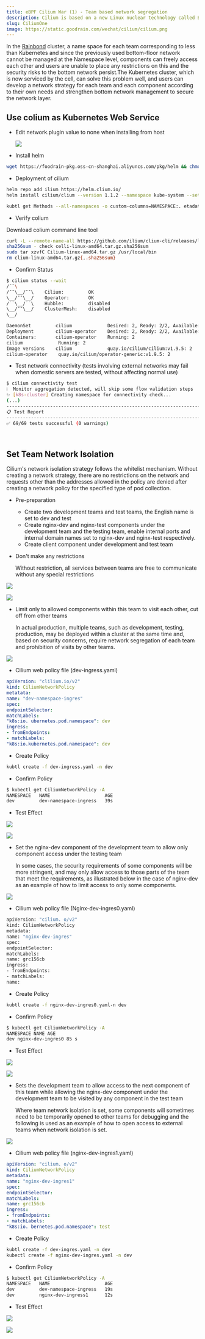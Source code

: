 ```yaml
---
title: eBPF Cilium War (1) - Team based network segregation
description: Cilium is based on a new Linux nuclear technology called BPF, which can insert strong security, visibility, and network control logic inside Linux dynamically
slug: CiliumOne
image: https://static.goodrain.com/wechat/cilium/cilium.png
---
```


In the [Rainbond](https://www.rainbond.com/) cluster, a name space for each team corresponding to less than Kubernetes and since the previously used bottom-floor network cannot be managed at the Namespace level, components can freely access each other and users are unable to place any restrictions on this and the security risks to the bottom network persist.The Kubernetes cluster, which is now serviced by the cell, can solve this problem well, and users can develop a network strategy for each team and each component according to their own needs and strengthen bottom network management to secure the network layer.

## Use colium as Kubernetes Web Service

- Edit network.plugin value to none when installing from host

  ![](https://static.goodrain.com/wechat/ilium/1.png)

- Install helm

```bash
wget https://foodrain-pkg.oss-cn-shanghai.aliyuncs.com/pkg/helm && chmod +x helm && mv helm /usr/local/bin/
```

- Deployment of cilium

```bash
helm repo add ilium https://helm.clium.io/
helm install cilium/clium --version 1.1.2 --namespace kube-system --set operator.replicas=1

kubtl get Methods --all-namespaces -o custom-columns=NAMESPACE:. etadata.namespace,NAME:.metata.name,HOSTNETWORK:.speci.hostNetwork --no-header=true | grep '<none>' | awk '{print "-n "$1" "$2}' | xargs -L 1-r kubectl delete pod

```

- Verify colium

Download colium command line tool

```bash
curl -L --remote-name-all https://github.com/ilium/clium-cli/releases/latest/download/clium-linux-amd64.tar.gz{,.sha256sum}
sha256sum - check celli-linux-amd64.tar.gz.sha256sum
sudo tar xzvfC Cilium-linux-amd64.tar.gz /usr/local/bin
rm clium-linux-amd64.tar.gz{,.sha256sum}
```

- Confirm Status

```bash
$ cilium status --wait
/¯¯\
/¯¯\__/¯¯\    Cilium:         OK
\__/¯¯\__/    Operator:       OK
/¯¯\__/¯¯\    Hubble:         disabled
\__/¯¯\__/    ClusterMesh:    disabled
\__/

DaemonSet         cilium             Desired: 2, Ready: 2/2, Available: 2/2
Deployment        cilium-operator    Desired: 2, Ready: 2/2, Available: 2/2
Containers:       cilium-operator    Running: 2
cilium             Running: 2
Image versions    cilium             quay.io/cilium/cilium:v1.9.5: 2
cilium-operator    quay.io/cilium/operator-generic:v1.9.5: 2
```

- Test network connectivity (tests involving external networks may fail when domestic servers are tested, without affecting normal use)

```bash
$ cilium connectivity test
ℹ️  Monitor aggregation detected, will skip some flow validation steps
✨ [k8s-cluster] Creating namespace for connectivity check...
(...)
---------------------------------------------------------------------------------------------------------------------
📋 Test Report
---------------------------------------------------------------------------------------------------------------------
✅ 69/69 tests successful (0 warnings)
```

​

## Set Team Network Isolation

Cilium's network isolation strategy follows the whitelist mechanism. Without creating a network strategy, there are no restrictions on the network and requests other than the addresses allowed in the policy are denied after creating a network policy for the specified type of pod collection.

- Pre-preparation

  - Create two development teams and test teams, the English name is set to dev and test
  - Create nginx-dev and nginx-test components under the development team and the testing team, enable internal ports and internal domain names set to nginx-dev and nginx-test respectively.
  - Create client component under development and test team

- Don't make any restrictions

  Without restriction, all services between teams are free to communicate without any special restrictions

![](https://static.goodrain.com/wechat/ilium/2.png)

![](https://static.goodrain.com/wechat/ilium/3.png)

- Limit only to allowed components within this team to visit each other, cut off from other teams

  In actual production, multiple teams, such as development, testing, production, may be deployed within a cluster at the same time and, based on security concerns, require network segregation of each team and prohibition of visits by other teams.

![](https://static.goodrain.com/wechat/ilium/4.png)

- Cilium web policy file (dev-ingress.yaml)

```yaml
apiVersion: "clilium.io/v2"
kind: CiliumNetworkPolicy
metatata:
name: "dev-namespace-ingres"
spec:
endpointSelector:
matchLabels:
"k8s:io. ubernetes.pod.namespace": dev
ingress:
- fromEndpoints:
- matchLabels:
"k8s:io.kubernetes.pod.namespace": dev
```

- Create Policy

```bash
kubtl create -f dev-ingress.yaml -n dev
```

- Confirm Policy

```bash
$ kubectl get CiliumNetworkPolicy -A
NAMESPACE   NAME                    AGE
dev         dev-namespace-ingress   39s
```

- Test Effect

![](https://static.goodrain.com/wechat/ilium/5.png)

![](https://static.goodrain.com/wechat/ilium/6.png)

- Set the nginx-dev component of the development team to allow only component access under the testing team

  In some cases, the security requirements of some components will be more stringent, and may only allow access to those parts of the team that meet the requirements, as illustrated below in the case of nginx-dev as an example of how to limit access to only some components.

![](https://static.goodrain.com/wechat/ilium/7.png)

- Cilium web policy file (Nginx-dev-ingres0.yaml)

```bash
apiVersion: "cilium. o/v2"
kind: CiliumNetworkPolicy
metadata:
name: "nginx-dev-ingres"
spec:
endpointSelector:
matchLabels:
name: grc156cb
ingress:
- fromEndpoints:
- matchLabels:
name: 
```

- Create Policy

```bash
kubtl create -f nginx-dev-ingres0.yaml-n dev
```

- Confirm Policy

```bash
$ kubectl get CiliumNetworkPolicy -A
NAMESPACE NAME AGE
dev nginx-dev-ingres0 85 s
```

- Test Effect

![](https://static.goodrain.com/wechat/ilium/8.png)

![](https://static.goodrain.com/wechat/ilium/9.png)

- Sets the development team to allow access to the next component of this team while allowing the nginx-dev component under the development team to be visited by any component in the test team

  Where team network isolation is set, some components will sometimes need to be temporarily opened to other teams for debugging and the following is used as an example of how to open access to external teams when network isolation is set.

![](https://static.goodrain.com/wechat/ilium/10.png)

- Cilium web policy file (nginx-dev-ingres1.yaml)

```yaml
apiVersion: "cilium. o/v2"
kind: CiliumNetworkPolicy
metadata:
name: "nginx-dev-ingres1"
spec:
endpointSelector:
matchLabels:
name: grc156cb
ingress:
- fromEndpoints:
- matchLabels:
"k8s:io. bernetes.pod.namespace": test
```

- Create Policy

```bash
kubtl create -f dev-ingres.yaml -n dev
kubectl create -f nginx-dev-ingres.yaml -n dev
```

- Confirm Policy

```bash
$ kubectl get CiliumNetworkPolicy -A
NAMESPACE   NAME                    AGE
dev         dev-namespace-ingress   19s
dev         nginx-dev-ingress1      12s
```

- Test Effect

![](https://static.goodrain.com/wechat/cilium/11.png)

![](https://static.goodrain.com/wechat/cilium/12.png)

